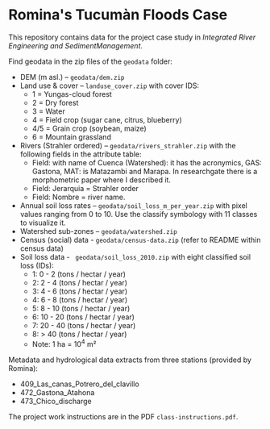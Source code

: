 # Romina's Tucumàn Floods Case
This repository contains data for the project case study in *Integrated River Engineering and SedimentManagement*.

Find geodata in the zip files of the `geodata` folder:
- DEM (m asl.) – `geodata/dem.zip`
- Land use & cover – `landuse_cover.zip` with cover IDS:
	* 1 = Yungas-cloud forest
	* 2 = Dry forest
	* 3 = Water
	* 4 = Field crop (sugar cane, citrus, blueberry)
	* 4/5 = Grain crop (soybean, maize)
	* 6 = Mountain grassland
- Rivers (Strahler ordered) – `geodata/rivers_strahler.zip` with the following fields in the attribute table:
	* Field: with name of Cuenca (Watershed): it has the acronymics, GAS: Gastona, MAT: is Matazambi and Marapa. In researchgate there is a morphometric paper where I described it.
	* Field: Jerarquia = Strahler order
	* Field: Nombre = river name.
- Annual soil loss rates – `geodata/soil_loss_m_per_year.zip` with pixel values ranging from 0 to 10. Use the classify symbology with 11 classes to visualize it.
- Watershed sub-zones – `geodata/watershed.zip`
- Census (social) data - `geodata/census-data.zip` (refer to README within census data)
- Soil loss data - ` geodata/soil_loss_2010.zip` with eight classified soil loss (IDs):
	* 1: 0 - 2 (tons / hectar / year)
	* 2: 2 - 4 (tons / hectar / year) 
	* 3: 4 - 6 (tons / hectar / year)
	* 4: 6 - 8 (tons / hectar / year)
	* 5: 8 - 10 (tons / hectar / year)
	* 6: 10 - 20 (tons / hectar / year)
	* 7: 20 - 40 (tons / hectar / year)
	* 8: > 40 (tons / hectar / year)
	* Note: 1 ha = 10<sup>4</sup> m²

Metadata and hydrological data extracts from three stations (provided by Romina):
- 409_Las_canas_Potrero_del_clavillo
- 472_Gastona_Atahona
- 473_Chico_discharge

The project work instructions are in the PDF `class-instructions.pdf`.
